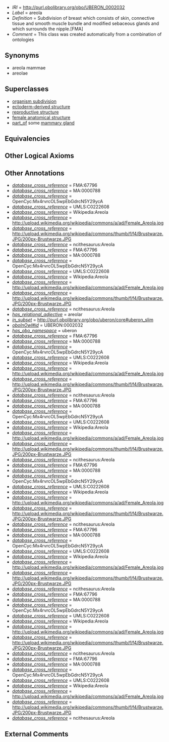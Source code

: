  * *IRI* = http://purl.obolibrary.org/obo/UBERON_0002032
 * *Label* = areola
 * *Definition* = Subdivision of breast which consists of skin, connective tissue and smooth muscle bundle and modified sebaceous glands and which surrounds the nipple.[FMA]
 * *Comment* = This class was created automatically from a combination of ontologies

## Synonyms

 * areola mammae
 * areolae

## Superclasses

 * [organism subdivision](../../UBERON/75/UBERON_0000475.md)
 * [ectoderm-derived structure](../../UBERON/21/UBERON_0004121.md)
 * [reproductive structure](../../UBERON/56/UBERON_0005156.md)
 * [female anatomical structure](../../UBERON/04/UBERON_0014404.md)
 * [part_of](../../BFO/50/BFO_0000050.md) some [mammary gland](../../UBERON/11/UBERON_0001911.md)

## Equivalencies


## Other Logical Axioms


## Other Annotations

 * *[database_cross_reference](../../ef/oboInOwl#hasDbXref.md)* = FMA:67796
 * *[database_cross_reference](../../ef/oboInOwl#hasDbXref.md)* = MA:0000788
 * *[database_cross_reference](../../ef/oboInOwl#hasDbXref.md)* = OpenCyc:Mx4rvrcOL5wpEbGdrcN5Y29ycA
 * *[database_cross_reference](../../ef/oboInOwl#hasDbXref.md)* = UMLS:C0222608
 * *[database_cross_reference](../../ef/oboInOwl#hasDbXref.md)* = Wikipedia:Areola
 * *[database_cross_reference](../../ef/oboInOwl#hasDbXref.md)* = http://upload.wikimedia.org/wikipedia/commons/a/ad/Female_Areola.jpg
 * *[database_cross_reference](../../ef/oboInOwl#hasDbXref.md)* = http://upload.wikimedia.org/wikipedia/commons/thumb/f/f4/Brustwarze.JPG/200px-Brustwarze.JPG
 * *[database_cross_reference](../../ef/oboInOwl#hasDbXref.md)* = ncithesaurus:Areola
 * *[database_cross_reference](../../ef/oboInOwl#hasDbXref.md)* = FMA:67796
 * *[database_cross_reference](../../ef/oboInOwl#hasDbXref.md)* = MA:0000788
 * *[database_cross_reference](../../ef/oboInOwl#hasDbXref.md)* = OpenCyc:Mx4rvrcOL5wpEbGdrcN5Y29ycA
 * *[database_cross_reference](../../ef/oboInOwl#hasDbXref.md)* = UMLS:C0222608
 * *[database_cross_reference](../../ef/oboInOwl#hasDbXref.md)* = Wikipedia:Areola
 * *[database_cross_reference](../../ef/oboInOwl#hasDbXref.md)* = http://upload.wikimedia.org/wikipedia/commons/a/ad/Female_Areola.jpg
 * *[database_cross_reference](../../ef/oboInOwl#hasDbXref.md)* = http://upload.wikimedia.org/wikipedia/commons/thumb/f/f4/Brustwarze.JPG/200px-Brustwarze.JPG
 * *[database_cross_reference](../../ef/oboInOwl#hasDbXref.md)* = ncithesaurus:Areola
 * *[has_relational_adjective](../../UBPROP/07/UBPROP_0000007.md)* = areolar
 * *[in_subset](../../et/oboInOwl#inSubset.md)* = http://purl.obolibrary.org/obo/uberon/core#uberon_slim
 * *[oboInOwl#id](../../id/oboInOwl#id.md)* = UBERON:0002032
 * *[has_obo_namespace](../../ce/oboInOwl#hasOBONamespace.md)* = uberon
 * *[database_cross_reference](../../ef/oboInOwl#hasDbXref.md)* = FMA:67796
 * *[database_cross_reference](../../ef/oboInOwl#hasDbXref.md)* = MA:0000788
 * *[database_cross_reference](../../ef/oboInOwl#hasDbXref.md)* = OpenCyc:Mx4rvrcOL5wpEbGdrcN5Y29ycA
 * *[database_cross_reference](../../ef/oboInOwl#hasDbXref.md)* = UMLS:C0222608
 * *[database_cross_reference](../../ef/oboInOwl#hasDbXref.md)* = Wikipedia:Areola
 * *[database_cross_reference](../../ef/oboInOwl#hasDbXref.md)* = http://upload.wikimedia.org/wikipedia/commons/a/ad/Female_Areola.jpg
 * *[database_cross_reference](../../ef/oboInOwl#hasDbXref.md)* = http://upload.wikimedia.org/wikipedia/commons/thumb/f/f4/Brustwarze.JPG/200px-Brustwarze.JPG
 * *[database_cross_reference](../../ef/oboInOwl#hasDbXref.md)* = ncithesaurus:Areola
 * *[database_cross_reference](../../ef/oboInOwl#hasDbXref.md)* = FMA:67796
 * *[database_cross_reference](../../ef/oboInOwl#hasDbXref.md)* = MA:0000788
 * *[database_cross_reference](../../ef/oboInOwl#hasDbXref.md)* = OpenCyc:Mx4rvrcOL5wpEbGdrcN5Y29ycA
 * *[database_cross_reference](../../ef/oboInOwl#hasDbXref.md)* = UMLS:C0222608
 * *[database_cross_reference](../../ef/oboInOwl#hasDbXref.md)* = Wikipedia:Areola
 * *[database_cross_reference](../../ef/oboInOwl#hasDbXref.md)* = http://upload.wikimedia.org/wikipedia/commons/a/ad/Female_Areola.jpg
 * *[database_cross_reference](../../ef/oboInOwl#hasDbXref.md)* = http://upload.wikimedia.org/wikipedia/commons/thumb/f/f4/Brustwarze.JPG/200px-Brustwarze.JPG
 * *[database_cross_reference](../../ef/oboInOwl#hasDbXref.md)* = ncithesaurus:Areola
 * *[database_cross_reference](../../ef/oboInOwl#hasDbXref.md)* = FMA:67796
 * *[database_cross_reference](../../ef/oboInOwl#hasDbXref.md)* = MA:0000788
 * *[database_cross_reference](../../ef/oboInOwl#hasDbXref.md)* = OpenCyc:Mx4rvrcOL5wpEbGdrcN5Y29ycA
 * *[database_cross_reference](../../ef/oboInOwl#hasDbXref.md)* = UMLS:C0222608
 * *[database_cross_reference](../../ef/oboInOwl#hasDbXref.md)* = Wikipedia:Areola
 * *[database_cross_reference](../../ef/oboInOwl#hasDbXref.md)* = http://upload.wikimedia.org/wikipedia/commons/a/ad/Female_Areola.jpg
 * *[database_cross_reference](../../ef/oboInOwl#hasDbXref.md)* = http://upload.wikimedia.org/wikipedia/commons/thumb/f/f4/Brustwarze.JPG/200px-Brustwarze.JPG
 * *[database_cross_reference](../../ef/oboInOwl#hasDbXref.md)* = ncithesaurus:Areola
 * *[database_cross_reference](../../ef/oboInOwl#hasDbXref.md)* = FMA:67796
 * *[database_cross_reference](../../ef/oboInOwl#hasDbXref.md)* = MA:0000788
 * *[database_cross_reference](../../ef/oboInOwl#hasDbXref.md)* = OpenCyc:Mx4rvrcOL5wpEbGdrcN5Y29ycA
 * *[database_cross_reference](../../ef/oboInOwl#hasDbXref.md)* = UMLS:C0222608
 * *[database_cross_reference](../../ef/oboInOwl#hasDbXref.md)* = Wikipedia:Areola
 * *[database_cross_reference](../../ef/oboInOwl#hasDbXref.md)* = http://upload.wikimedia.org/wikipedia/commons/a/ad/Female_Areola.jpg
 * *[database_cross_reference](../../ef/oboInOwl#hasDbXref.md)* = http://upload.wikimedia.org/wikipedia/commons/thumb/f/f4/Brustwarze.JPG/200px-Brustwarze.JPG
 * *[database_cross_reference](../../ef/oboInOwl#hasDbXref.md)* = ncithesaurus:Areola
 * *[database_cross_reference](../../ef/oboInOwl#hasDbXref.md)* = FMA:67796
 * *[database_cross_reference](../../ef/oboInOwl#hasDbXref.md)* = MA:0000788
 * *[database_cross_reference](../../ef/oboInOwl#hasDbXref.md)* = OpenCyc:Mx4rvrcOL5wpEbGdrcN5Y29ycA
 * *[database_cross_reference](../../ef/oboInOwl#hasDbXref.md)* = UMLS:C0222608
 * *[database_cross_reference](../../ef/oboInOwl#hasDbXref.md)* = Wikipedia:Areola
 * *[database_cross_reference](../../ef/oboInOwl#hasDbXref.md)* = http://upload.wikimedia.org/wikipedia/commons/a/ad/Female_Areola.jpg
 * *[database_cross_reference](../../ef/oboInOwl#hasDbXref.md)* = http://upload.wikimedia.org/wikipedia/commons/thumb/f/f4/Brustwarze.JPG/200px-Brustwarze.JPG
 * *[database_cross_reference](../../ef/oboInOwl#hasDbXref.md)* = ncithesaurus:Areola
 * *[database_cross_reference](../../ef/oboInOwl#hasDbXref.md)* = FMA:67796
 * *[database_cross_reference](../../ef/oboInOwl#hasDbXref.md)* = MA:0000788
 * *[database_cross_reference](../../ef/oboInOwl#hasDbXref.md)* = OpenCyc:Mx4rvrcOL5wpEbGdrcN5Y29ycA
 * *[database_cross_reference](../../ef/oboInOwl#hasDbXref.md)* = UMLS:C0222608
 * *[database_cross_reference](../../ef/oboInOwl#hasDbXref.md)* = Wikipedia:Areola
 * *[database_cross_reference](../../ef/oboInOwl#hasDbXref.md)* = http://upload.wikimedia.org/wikipedia/commons/a/ad/Female_Areola.jpg
 * *[database_cross_reference](../../ef/oboInOwl#hasDbXref.md)* = http://upload.wikimedia.org/wikipedia/commons/thumb/f/f4/Brustwarze.JPG/200px-Brustwarze.JPG
 * *[database_cross_reference](../../ef/oboInOwl#hasDbXref.md)* = ncithesaurus:Areola

## External Comments

